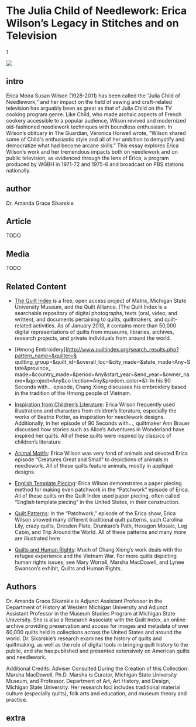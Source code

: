 # The Julia Child of Needlework: Erica Wilson’s Legacy in Stitches and on Television

1

![](https://s3.amazonaws.com/openvault.wgbh.org/scholar_exhibits/needlework/needlework_554x340.png)

## intro

Erica Moira Susan Wilson (1928-2011) has been called the “Julia Child of 
Needlework,” and her impact on the field of sewing and craft-related television 
has arguably been as great as that of Julia Child on the TV cooking program 
genre. Like Child, who made archaic aspects of French cookery accessible to a 
popular audience, Wilson revived and modernized old-fashioned needlework 
techniques with boundless enthusiasm. In Wilson’s obituary in The Guardian, 
Veronica Horwell wrote, “Wilson shared some of Child's enthusiastic style and 
all of her ambition to demystify and democratize what had become arcane 
skills.” This essay explores Erica Wilson’s work and her tremendous impacts 
both on needlework and on public television, as evidenced through the lens of 
Erica, a program produced by WGBH in 1971-72 and 1975-6 and broadcast on PBS 
stations nationally. 

## author

Dr. Amanda Grace Sikarskie

## Article

TODO

## Media

TODO

## Related Content

- [The Quilt Index](http://www.quiltindex.org/) is a free, open access project 
of Matrix, Michigan State University Museum, and the Quilt Alliance. [The Quilt 
Index is a searchable repository of digital photographs, texts (oral, video, 
and written), and documents pertaining to quilts, quiltmakers, and 
quilt-related activities. As of January 2013, it contains more than 50,000 
digital representations of quilts from museums, libraries, archives, research 
projects, and private individuals from around the world.

- [Hmong 
Embroidery](http://www.quiltindex.org/search_results.php?pattern_name=&quilter=&
quilting_group=&quilt_id=&overall_loc=&city_made=&state_made=Any+State&province_
made=&country_made=&period=Any&start_year=&end_year=&owner_name=&qproject=Any&co
llection=Any&predom_color=&): In his 90 Seconds with… episode, Chang Xiong 
discusses his embroidery based in the tradition of the Hmong people of Vietnam.

- [Inspiration from Children’s 
Literature](http://www.quiltindex.org/galleryFullRecord.php?kid=3-98-5F): Erica 
Wilson frequently used illustrations and characters from children’s literature, 
especially the works of Beatrix Potter, as inspiration for needlework designs. 
Additionally, in her episode of 90 Seconds with…, quiltmaker Ann Brauer 
discussed how stories such as Alice’s Adventures in Wonderland have inspired 
her quilts. All of these quilts were inspired by classics of children’s 
literature

- [Animal Motifs](http://www.quiltindex.org/galleryFullRecord.php?kid=3-98-5D): 
Erica Wilson was very fond of animals and devoted Erica episode “Creatures 
Great and Small” to depictions of animals in needlework. All of these quilts 
feature animals, mostly in appliqué designs.

- [English Template 
Piecing](http://www.quiltindex.org/search_results.php?sortby=ID+Number%28first-last%29&keywords=stuffed+work&search=go): 
Erica Wilson demonstrates a paper 
piecing method for making even patchwork in the “Patchwork” episode of Erica. 
All of these quilts on the Quilt Index used paper piecing, often called 
“English template piecing” in the United States, in their construction.

- [Quilt Patterns](http://www.quiltindex.org/browsepattern.php):  In the 
“Patchwork,” episode of the Erica show, Erica Wilson showed many different 
traditional quilt patterns, such Carolina Lily, crazy quilts, Dresden Plate, 
Drunkard’s Path, Hexagon Mosaic, Log Cabin, and Trip Around the World. All of 
these patterns and many more are illustrated here

- [Quilts and Human 
Rights](http://www.quiltindex.org/galleryFullRecord.php?kid=3-98-18): Much of 
Chang Xiong’s work deals with the refugee experience and the Vietnam War. For 
more quilts depicting human rights issues, see Mary Worrall, Marsha MacDowell, 
and Lynee Swanson’s exhibit, Quilts and Human Rights.

## Authors

Dr. Amanda Grace Sikarskie is Adjunct Assistant Professor in the Department of 
History at Western Michigan University and Adjunct Assistant Professor in the 
Museum Studies Program at Michigan State University. She is also a Research 
Associate with the Quilt Index, an online archive providing preservation and 
access for images and metadata of over 60,000 quilts held in collections across 
the United States and around the world. Dr. Sikarskie’s research examines the 
history of quilts and quiltmaking, as well as the role of digital tools in 
bringing quilt history to the public, and she has published and presented 
extensively on American quilts and needlework. 

Additional Credits: Adviser Consulted During the Creation of this Collection: 
Marsha MacDowell, Ph.D. Marsha is Curator, Michigan State University Museum, 
and Professor, Department of Art, Art History, and Design, Michigan State 
University. Her research foci includes traditional material culture (especially 
quilts), folk arts and education, and museum theory and practice. 

## extra